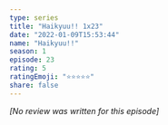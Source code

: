 ```yaml
---
type: series
title: "Haikyuu!! 1x23"
date: "2022-01-09T15:53:44"
name: "Haikyuu!!"
season: 1
episode: 23
rating: 5
ratingEmoji: "⭐️⭐️⭐️⭐️⭐️"
share: false
---
```


_[No review was written for this episode]_
